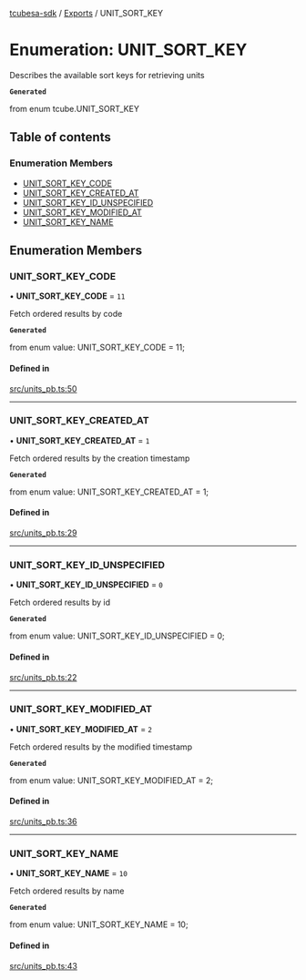 [tcubesa-sdk](../README.md) / [Exports](../modules.md) / UNIT\_SORT\_KEY

# Enumeration: UNIT\_SORT\_KEY

Describes the available sort keys for retrieving units

**`Generated`**

from enum tcube.UNIT_SORT_KEY

## Table of contents

### Enumeration Members

- [UNIT\_SORT\_KEY\_CODE](UNIT_SORT_KEY.md#unit_sort_key_code)
- [UNIT\_SORT\_KEY\_CREATED\_AT](UNIT_SORT_KEY.md#unit_sort_key_created_at)
- [UNIT\_SORT\_KEY\_ID\_UNSPECIFIED](UNIT_SORT_KEY.md#unit_sort_key_id_unspecified)
- [UNIT\_SORT\_KEY\_MODIFIED\_AT](UNIT_SORT_KEY.md#unit_sort_key_modified_at)
- [UNIT\_SORT\_KEY\_NAME](UNIT_SORT_KEY.md#unit_sort_key_name)

## Enumeration Members

### UNIT\_SORT\_KEY\_CODE

• **UNIT\_SORT\_KEY\_CODE** = ``11``

Fetch ordered results by code

**`Generated`**

from enum value: UNIT_SORT_KEY_CODE = 11;

#### Defined in

[src/units_pb.ts:50](https://github.com/TCUBEAI-TECHNOLOGIES-PRIVATE-LIMITED/ts-sdk/blob/3c64799/src/units_pb.ts#L50)

___

### UNIT\_SORT\_KEY\_CREATED\_AT

• **UNIT\_SORT\_KEY\_CREATED\_AT** = ``1``

Fetch ordered results by the creation timestamp

**`Generated`**

from enum value: UNIT_SORT_KEY_CREATED_AT = 1;

#### Defined in

[src/units_pb.ts:29](https://github.com/TCUBEAI-TECHNOLOGIES-PRIVATE-LIMITED/ts-sdk/blob/3c64799/src/units_pb.ts#L29)

___

### UNIT\_SORT\_KEY\_ID\_UNSPECIFIED

• **UNIT\_SORT\_KEY\_ID\_UNSPECIFIED** = ``0``

Fetch ordered results by id

**`Generated`**

from enum value: UNIT_SORT_KEY_ID_UNSPECIFIED = 0;

#### Defined in

[src/units_pb.ts:22](https://github.com/TCUBEAI-TECHNOLOGIES-PRIVATE-LIMITED/ts-sdk/blob/3c64799/src/units_pb.ts#L22)

___

### UNIT\_SORT\_KEY\_MODIFIED\_AT

• **UNIT\_SORT\_KEY\_MODIFIED\_AT** = ``2``

Fetch ordered results by the modified timestamp

**`Generated`**

from enum value: UNIT_SORT_KEY_MODIFIED_AT = 2;

#### Defined in

[src/units_pb.ts:36](https://github.com/TCUBEAI-TECHNOLOGIES-PRIVATE-LIMITED/ts-sdk/blob/3c64799/src/units_pb.ts#L36)

___

### UNIT\_SORT\_KEY\_NAME

• **UNIT\_SORT\_KEY\_NAME** = ``10``

Fetch ordered results by name

**`Generated`**

from enum value: UNIT_SORT_KEY_NAME = 10;

#### Defined in

[src/units_pb.ts:43](https://github.com/TCUBEAI-TECHNOLOGIES-PRIVATE-LIMITED/ts-sdk/blob/3c64799/src/units_pb.ts#L43)
